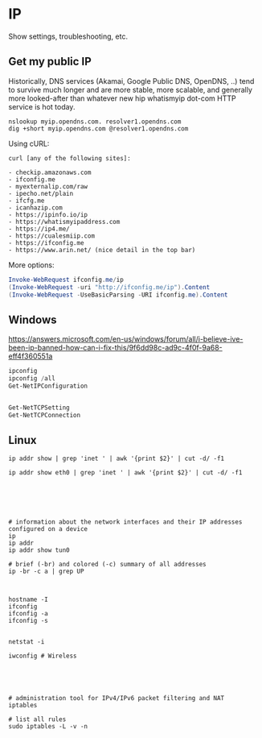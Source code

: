 # IP

Show settings, troubleshooting, etc.




## Get my public IP

Historically, DNS services (Akamai, Google Public DNS, OpenDNS, ..) tend to survive much longer and are more stable, more scalable, and generally more looked-after than whatever new hip whatismyip dot-com HTTP service is hot today.

```
nslookup myip.opendns.com. resolver1.opendns.com
dig +short myip.opendns.com @resolver1.opendns.com
```



Using cURL:
```
curl [any of the following sites]:

- checkip.amazonaws.com
- ifconfig.me
- myexternalip.com/raw
- ipecho.net/plain
- ifcfg.me
- icanhazip.com
- https://ipinfo.io/ip
- https://whatismyipaddress.com
- https://ip4.me/
- https://cualesmiip.com
- https://ifconfig.me
- https://www.arin.net/ (nice detail in the top bar)

```


More options:
```powershell
Invoke-WebRequest ifconfig.me/ip
(Invoke-WebRequest -uri "http://ifconfig.me/ip").Content
(Invoke-WebRequest -UseBasicParsing -URI ifconfig.me).Content
```







## Windows

https://answers.microsoft.com/en-us/windows/forum/all/i-believe-ive-been-ip-banned-how-can-i-fix-this/9f6dd98c-ad9c-4f0f-9a68-eff4f360551a


```powershell
ipconfig
ipconfig /all
Get-NetIPConfiguration


Get-NetTCPSetting
Get-NetTCPConnection


```



## Linux

```
ip addr show | grep 'inet ' | awk '{print $2}' | cut -d/ -f1

ip addr show eth0 | grep 'inet ' | awk '{print $2}' | cut -d/ -f1






# information about the network interfaces and their IP addresses configured on a device 
ip
ip addr
ip addr show tun0

# brief (-br) and colored (-c) summary of all addresses
ip -br -c a | grep UP



hostname -I
ifconfig
ifconfig -a
ifconfig -s


netstat -i

iwconfig # Wireless





# administration tool for IPv4/IPv6 packet filtering and NAT
iptables	

# list all rules
sudo iptables -L -v -n


```
